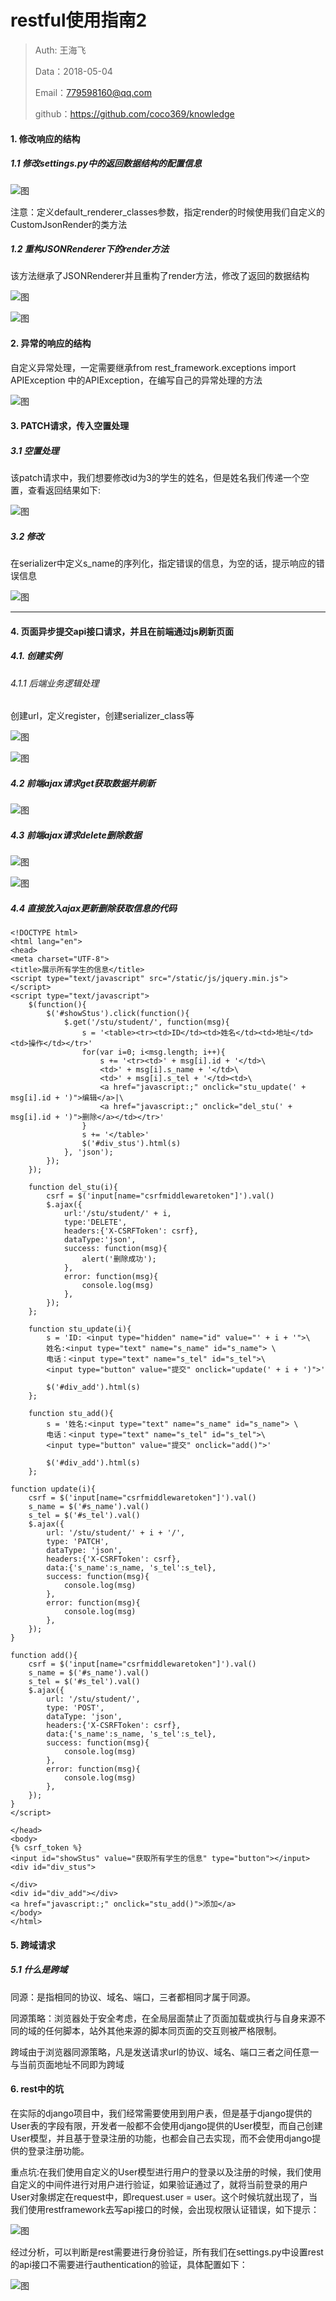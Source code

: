 
# restful使用指南2

>Auth: 王海飞
>
>Data：2018-05-04
>
>Email：779598160@qq.com
>
>github：https://github.com/coco369/knowledge 

#### 1. 修改响应的结构

##### 1.1 修改settings.py中的返回数据结构的配置信息

![图](images/django_rest_render_setting.png)

注意：定义default_renderer_classes参数，指定render的时候使用我们自定义的CustomJsonRender的类方法

##### 1.2 重构JSONRenderer下的render方法

该方法继承了JSONRenderer并且重构了render方法，修改了返回的数据结构

![图](images/django_rest_render1.png)


![图](images/django_rest_render2.png)
	

#### 2. 异常的响应的结构


自定义异常处理，一定需要继承from rest_framework.exceptions import APIException
中的APIException，在编写自己的异常处理的方法

![图](images/django_rest_error.png)

#### 3. PATCH请求，传入空置处理

##### 3.1 空置处理

该patch请求中，我们想要修改id为3的学生的姓名，但是姓名我们传递一个空置，查看返回结果如下:

![图](images/django_rest_filed_blank.png)

##### 3.2 修改

在serializer中定义s_name的序列化，指定错误的信息，为空的话，提示响应的错误信息

![图](images/django_rest_fields_blank_youhua.png)

***

#### 4. 页面异步提交api接口请求，并且在前端通过js刷新页面

##### 4.1. 创建实例

###### 4.1.1 后端业务逻辑处理 

创建url，定义register，创建serializer_class等

![图](images/django_rest_framework.png)


![图](images/django_rest_serializers.png)

##### 4.2 前端ajax请求get获取数据并刷新

![图](images/django_rest_html_ajax_get.png)


##### 4.3 前端ajax请求delete删除数据

![图](images/django_rest_ajax_delete.png)

![图](images/django_rest_ajax_delete_function.png)

##### 4.4 直接放入ajax更新删除获取信息的代码

	<!DOCTYPE html>
	<html lang="en">
	<head>
    <meta charset="UTF-8">
    <title>展示所有学生的信息</title>
    <script type="text/javascript" src="/static/js/jquery.min.js"></script>
    <script type="text/javascript">
        $(function(){
            $('#showStus').click(function(){
                $.get('/stu/student/', function(msg){
                    s = '<table><tr><td>ID</td><td>姓名</td><td>地址</td><td>操作</td></tr>'
                    for(var i=0; i<msg.length; i++){
                        s += '<tr><td>' + msg[i].id + '</td>\
                        <td>' + msg[i].s_name + '</td>\
                        <td>' + msg[i].s_tel + '</td><td>\
                        <a href="javascript:;" onclick="stu_update(' + msg[i].id + ')">编辑</a>|\
                        <a href="javascript:;" onclick="del_stu(' + msg[i].id + ')">删除</a></td></tr>'
                    }
                    s += '</table>'
                    $('#div_stus').html(s)
                }, 'json');
            });
        });

        function del_stu(i){
            csrf = $('input[name="csrfmiddlewaretoken"]').val()
            $.ajax({
                url:'/stu/student/' + i,
                type:'DELETE',
                headers:{'X-CSRFToken': csrf},
                dataType:'json',
                success: function(msg){
                    alert('删除成功');
                },
                error: function(msg){
                    console.log(msg)
                },
            });
        };

        function stu_update(i){
            s = 'ID: <input type="hidden" name="id" value="' + i + '">\
            姓名:<input type="text" name="s_name" id="s_name"> \
            电话：<input type="text" name="s_tel" id="s_tel">\
            <input type="button" value="提交" onclick="update(' + i + ')">'

            $('#div_add').html(s)
        };

        function stu_add(){
            s = '姓名:<input type="text" name="s_name" id="s_name"> \
            电话：<input type="text" name="s_tel" id="s_tel">\
            <input type="button" value="提交" onclick="add()">'

            $('#div_add').html(s)
        };

    function update(i){
        csrf = $('input[name="csrfmiddlewaretoken"]').val()
        s_name = $('#s_name').val()
        s_tel = $('#s_tel').val()
        $.ajax({
            url: '/stu/student/' + i + '/',
            type: 'PATCH',
            dataType: 'json',
            headers:{'X-CSRFToken': csrf},
            data:{'s_name':s_name, 's_tel':s_tel},
            success: function(msg){
                console.log(msg)
            },
            error: function(msg){
                console.log(msg)
            },
        });
    }

    function add(){
        csrf = $('input[name="csrfmiddlewaretoken"]').val()
        s_name = $('#s_name').val()
        s_tel = $('#s_tel').val()
        $.ajax({
            url: '/stu/student/',
            type: 'POST',
            dataType: 'json',
            headers:{'X-CSRFToken': csrf},
            data:{'s_name':s_name, 's_tel':s_tel},
            success: function(msg){
                console.log(msg)
            },
            error: function(msg){
                console.log(msg)
            },
        });
    }
    </script>

	</head>
	<body>
	{% csrf_token %}
	<input id="showStus" value="获取所有学生的信息" type="button"></input>
	<div id="div_stus">
	
	</div>
	<div id="div_add"></div>
	<a href="javascript:;" onclick="stu_add()">添加</a>
	</body>
	</html>

#### 5. 跨域请求

##### 5.1 什么是跨域

同源：是指相同的协议、域名、端口，三者都相同才属于同源。

同源策略：浏览器处于安全考虑，在全局层面禁止了页面加载或执行与自身来源不同的域的任何脚本，站外其他来源的脚本同页面的交互则被严格限制。

跨域由于浏览器同源策略，凡是发送请求url的协议、域名、端口三者之间任意一与当前页面地址不同即为跨域

#### 6. rest中的坑

在实际的django项目中，我们经常需要使用到用户表，但是基于django提供的User表的字段有限，开发者一般都不会使用django提供的User模型，而自己创建User模型，并且基于登录注册的功能，也都会自己去实现，而不会使用django提供的登录注册功能。

重点坑:在我们使用自定义的User模型进行用户的登录以及注册的时候，我们使用自定义的中间件进行对用户进行验证，如果验证通过了，就将当前登录的用户User对象绑定在request中，即request.user = user。这个时候坑就出现了，当我们使用restframework去写api接口的时候，会出现权限认证错误，如下提示：

![图](images/django_rest_keng1.png)

经过分析，可以判断是rest需要进行身份验证，所有我们在settings.py中设置rest的api接口不需要进行authentication的验证，具体配置如下：

![图](images/django_rest_setting_keng1.png)